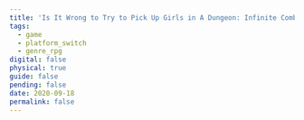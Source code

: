 ```yaml
---
title: 'Is It Wrong to Try to Pick Up Girls in A Dungeon: Infinite Combat'
tags:
  - game
  - platform_switch
  - genre_rpg
digital: false
physical: true
guide: false
pending: false
date: 2020-09-18
permalink: false
---
```

